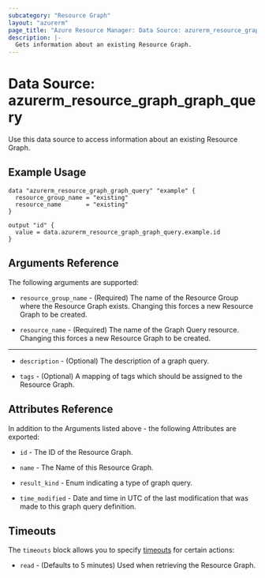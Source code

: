 ```yaml
---
subcategory: "Resource Graph"
layout: "azurerm"
page_title: "Azure Resource Manager: Data Source: azurerm_resource_graph_graph_query"
description: |-
  Gets information about an existing Resource Graph.
---
```


# Data Source: azurerm_resource_graph_graph_query

Use this data source to access information about an existing Resource Graph.

## Example Usage

```hcl
data "azurerm_resource_graph_graph_query" "example" {
  resource_group_name = "existing"
  resource_name       = "existing"
}

output "id" {
  value = data.azurerm_resource_graph_graph_query.example.id
}
```

## Arguments Reference

The following arguments are supported:

* `resource_group_name` - (Required) The name of the Resource Group where the Resource Graph exists. Changing this forces a new Resource Graph to be created.

* `resource_name` - (Required) The name of the Graph Query resource. Changing this forces a new Resource Graph to be created.

---

* `description` - (Optional) The description of a graph query.

* `tags` - (Optional) A mapping of tags which should be assigned to the Resource Graph.

## Attributes Reference

In addition to the Arguments listed above - the following Attributes are exported: 

* `id` - The ID of the Resource Graph.

* `name` - The Name of this Resource Graph.

* `result_kind` - Enum indicating a type of graph query.

* `time_modified` - Date and time in UTC of the last modification that was made to this graph query definition.

## Timeouts

The `timeouts` block allows you to specify [timeouts](https://www.terraform.io/docs/configuration/resources.html#timeouts) for certain actions:

* `read` - (Defaults to 5 minutes) Used when retrieving the Resource Graph.
